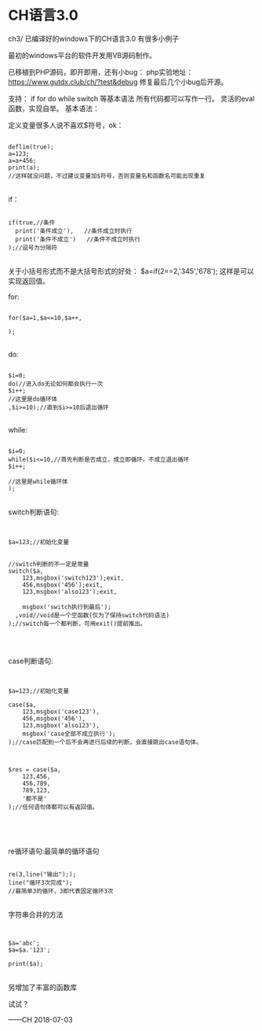 # CH语言3.0

ch3/  已编译好的windows下的CH语言3.0  有很多小例子



最初的windows平台的软件开发用VB源码制作。


已移植到PHP源码，即开即用，还有小bug：
php实验地址：https://www.gutdx.club/ch/?test&debug
修复最后几个小bug后开源。


支持：
if
for
do
while
switch
等基本语法
所有代码都可以写作一行。
灵活的eval函数，实现自举。
基本语法：


定义变量很多人说不喜欢$符号，ok：
<pre>
<code>
deflim(true);
a=123;
a=a+456;
print(a);
//这样就没问题，不过建议变量加$符号，否则变量名和函数名可能出现重复
</code>
</pre>

if：
<pre>
<code>
if(true,//条件
  print('条件成立'),   //条件成立时执行
  print('条件不成立')   //条件不成立时执行
);//逗号为分隔符
</code>
</pre>

关于小括号形式而不是大括号形式的好处：
$a=if(2==2,'345','678');
这样是可以实现返回值。




for:
<pre>
<code>
for($a=1,$a<=10,$a++,

);
</code>
</pre>

do:
<pre>
<code>
$i=0;
do(//进入do无论如何都会执行一次
$i++;
//这里是do循环体
,$i>=10);//直到$i>=10后退出循环
</code>
</pre>


while:
<pre>
<code>
$i=0;
while($i<=10,//首先判断是否成立，成立即循环，不成立退出循环
$i++;

//这里是while循环体
);
</code>
</pre>



switch判断语句:
<pre>
<code>

$a=123;//初始化变量


//switch判断的不一定是常量
switch($a,
	123,msgbox('switch123');exit,
	456,msgbox('456');exit,
	123,msgbox('also123');exit,
	
	msgbox('switch执行到最后');
  ,void//void是一个空函数(仅为了保持switch代码语法)
);//switch每一个都判断，可用exit()提前推出。


</code>
</pre>

case判断语句:
<pre>
<code>

$a=123;//初始化变量

case($a,
	123,msgbox('case123'),
	456,msgbox('456'),
	123,msgbox('also123'),
	msgbox('case全部不成立执行');
);//case匹配到一个后不会再进行后续的判断，会直接跳出case语句体。



$res = case($a,
	123,456,
	456,789,
	789,123,
	'都不是'
);//任何语句体都可以有返回值。



</code>
</pre>


re循环语句:最简单的循环语句
<pre>
<code>
re(3,line("输出"););
line("循环3次完成");
//最简单3的循环，3即代表固定循环3次
</code>
</pre>


字符串合并的方法
<pre>
<code>

$a='abc';
$a=$a.'123';

print($a);
</code>
</pre>







另增加了丰富的函数库


试试？

——CH  2018-07-03
